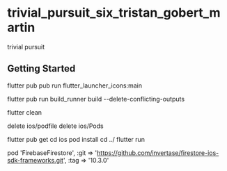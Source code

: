 # trivial_pursuit_six_tristan_gobert_martin

trivial pursuit

## Getting Started


flutter pub pub run flutter_launcher_icons:main

flutter pub run build_runner build --delete-conflicting-outputs

flutter clean

delete ios/podfile
delete ios/Pods

flutter pub get
cd ios 
pod install
cd ../ 
flutter run


pod 'FirebaseFirestore', :git => 'https://github.com/invertase/firestore-ios-sdk-frameworks.git', :tag => '10.3.0'